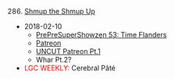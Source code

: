 286. [Shmup the Shmup Up](https://linuxgamecast.com/2018/02/linuxgamecast-weekly-286-shmup-the-shmup-up/)
   * 2018-02-10
      * [PrePreSuperShowzen 53: Time Flanders](https://www.patreon.com/posts/prepresupershowz-16934366)
      * [Patreon](https://www.patreon.com/posts/linuxgamecast-up-16938009)
      * [UNCUT Patreon Pt.1](https://www.patreon.com/posts/lgc-weekly-uncut-16934256)
      * Whar Pt.2?
   * <span style="color:red">LGC WEEKLY:</span> Cerebral Pâté
